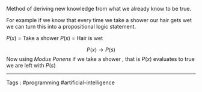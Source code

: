 Method of deriving new knowledge from what we already know to be true. 

For example if we know that every time we take a shower our hair gets wet we can turn this into a propositional logic statement. 

$P(x)$ = Take a shower
$P(s)$ = Hair is wet 

$$ P(x) \rightarrow P(s)$$
Now using *Modus Ponens* if we take a shower , that is $P(x)$ evaluates to true we are left with $P(s)$

___
Tags : #programming #artificial-intelligence